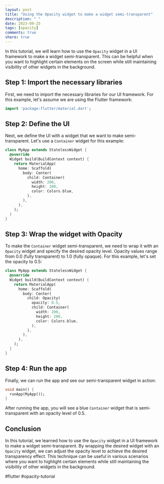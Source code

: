 ```yaml
---
layout: post
title: "Using the Opacity widget to make a widget semi-transparent"
description: " "
date: 2023-09-25
tags: [opacity]
comments: true
share: true
---
```


In this tutorial, we will learn how to use the `Opacity` widget in a UI framework to make a widget semi-transparent. This can be helpful when you want to highlight certain elements on the screen while still maintaining visibility of other widgets in the background.

## Step 1: Import the necessary libraries

First, we need to import the necessary libraries for our UI framework. For this example, let's assume we are using the Flutter framework:

```dart
import 'package:flutter/material.dart';
```

## Step 2: Define the UI

Next, we define the UI with a widget that we want to make semi-transparent. Let's use a `Container` widget for this example:

```dart
class MyApp extends StatelessWidget {
  @override
  Widget build(BuildContext context) {
    return MaterialApp(
      home: Scaffold(
        body: Center(
          child: Container(
            width: 200,
            height: 200,
            color: Colors.blue,
          ),
        ),
      ),
    );
  }
}
```

## Step 3: Wrap the widget with Opacity

To make the `Container` widget semi-transparent, we need to wrap it with an `Opacity` widget and specify the desired opacity level. Opacity values range from 0.0 (fully transparent) to 1.0 (fully opaque). For this example, let's set the opacity to 0.5:

```dart
class MyApp extends StatelessWidget {
  @override
  Widget build(BuildContext context) {
    return MaterialApp(
      home: Scaffold(
        body: Center(
          child: Opacity(
            opacity: 0.5,
            child: Container(
              width: 200,
              height: 200,
              color: Colors.blue,
            ),
          ),
        ),
      ),
    );
  }
}
```

## Step 4: Run the app

Finally, we can run the app and see our semi-transparent widget in action:

```dart
void main() {
  runApp(MyApp());
}
```

After running the app, you will see a blue `Container` widget that is semi-transparent with an opacity level of 0.5.

## Conclusion

In this tutorial, we learned how to use the `Opacity` widget in a UI framework to make a widget semi-transparent. By wrapping the desired widget with an `Opacity` widget, we can adjust the opacity level to achieve the desired transparency effect. This technique can be useful in various scenarios where you want to highlight certain elements while still maintaining the visibility of other widgets in the background.

#flutter #opacity-tutorial